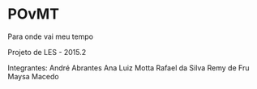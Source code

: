# POvMT

Para onde vai meu tempo

Projeto de LES - 2015.2

Integrantes:
André Abrantes
Ana Luiz Motta
Rafael da Silva
Remy de Fru
Maysa Macedo
